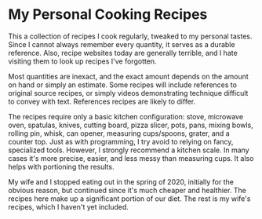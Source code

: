 # My Personal Cooking Recipes

This a collection of recipes I cook regularly, tweaked to my personal
tastes. Since I cannot always remember every quantity, it serves as a
durable reference. Also, recipe websites today are generally terrible, and
I hate visiting them to look up recipes I've forgotten.

Most quantities are inexact, and the exact amount depends on the amount on
hand or simply an estimate. Some recipes will include references to
original source recipes, or simply videos demonstrating technique
difficult to convey with text. References recipes are likely to differ.

The recipes require only a basic kitchen configuration: stove, microwave
oven, spatulas, knives, cutting board, pizza slicer, pots, pans, mixing
bowls, rolling pin, whisk, can opener, measuring cups/spoons, grater, and
a counter top. Just as with programming, I try avoid to relying on fancy,
specialized tools. However, I strongly recommend a kitchen scale. In many
cases it's more precise, easier, and less messy than measuring cups. It
also helps with portioning the results.

My wife and I stopped eating out in the spring of 2020, initially for the
obvious reason, but continued since it's much cheaper and healthier. The
recipes here make up a significant portion of our diet. The rest is my
wife's recipes, which I haven't yet included.
